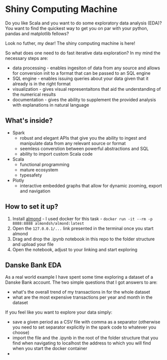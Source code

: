 # Shiny Computing Machine
Do you like Scala and you want to do some exploratory data analysis (EDA)? 
You want to find the quickest way to get you on par with your python, pandas and matplotlib fellows?

Look no futher, my dear! The shiny computing machine is here!

So what does one need to do fast iterative data exploration?
In my mind the necessary steps are:
- data processing - enables ingesiton of data from any source and allows for conversion init to a format that can be passed to an SQL engine
- SQL engine - enables issuing queries about your data given that it already is in the right format
- visualization - gives visual representaitons that aid the understanding of the numerical results
- documentation - gives the ability to supplement the provided analysis with explanations in natural language

## What's inside?
- Spark 
  - robust and elegant APIs that give you the ability to ingest and manipulate data from any relevant source or format
  - seemless converstion between powerful abstractions and SQL
  - ability to import custom Scala code
- Scala
  - functional programming
  - mature ecosystem
  - typesafety
- Plotly
  - interactive embedded graphs that allow for dynamic zooming, export and navigation

## How to set it up?
1. Install [almond](https://almond.sh/) - I used docker for this task - `docker run -it --rm -p 8888:8888 almondsh/almond:latest`
2. Open the `127.0.0.1/...` link presented in the terminal once you start almond
3. Drag and drop the .ipynb notebook in this repo to the folder structure and upload your file
4. Open the notebook, adjust to your linking and start exploring

## Danske Bank EDA
As a real world example I have spent some time exploring a dataset of a Danske Bank account. The two simple questions that I got answers to are:
- what's the overall trend of my transactions in for the whole dataset
- what are the most expensive transactions per year and month in the dataset

If you feel like you want to explore your data simply:
- save a given period as a CSV file with comma as a separator (otherwise you need to set separator explicitly in the spark code to whatever you choose)
- import the file and the .ipynb in the root of the folder structure that you find when navigating to localhost the address to which you will find when you start the docker container
- 
